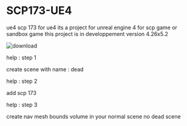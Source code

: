 # SCP173-UE4
ue4 scp 173 for ue4
its a project for unreal engine 4 for scp game or sandbox game this project is in developpement
version 4.26x5.2





![download](https://user-images.githubusercontent.com/103854198/175517323-d7a2bdd4-eb36-4d32-bf4c-b7146a1b4c9a.jpg)





help : step 1

create scene with name : dead

help : step 2

add scp 173

help : step 3

create nav mesh bounds volume in your normal scene no dead scene
